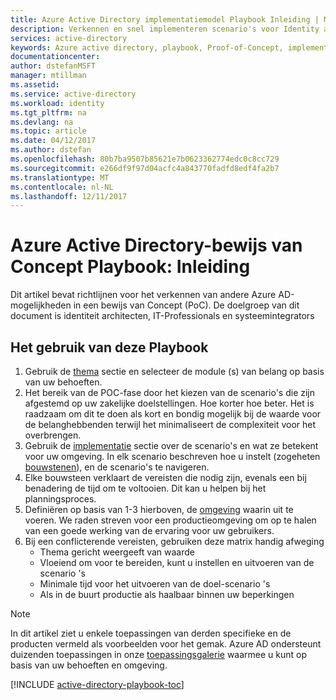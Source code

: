 ```yaml
---
title: Azure Active Directory implementatiemodel Playbook Inleiding | Microsoft Docs
description: Verkennen en snel implementeren scenario's voor Identity and Access Management
services: active-directory
keywords: Azure active directory, playbook, Proof-of-Concept, implementatiemodel
documentationcenter: 
author: dstefanMSFT
manager: mtillman
ms.assetid: 
ms.service: active-directory
ms.workload: identity
ms.tgt_pltfrm: na
ms.devlang: na
ms.topic: article
ms.date: 04/12/2017
ms.author: dstefan
ms.openlocfilehash: 80b7ba9507b85621e7b0623362774edc0c8cc729
ms.sourcegitcommit: e266df9f97d04acfc4a843770fadfd8edf4fa2b7
ms.translationtype: MT
ms.contentlocale: nl-NL
ms.lasthandoff: 12/11/2017
---
```

# <a name="azure-active-directory-proof-of-concept-playbook-introduction"></a>Azure Active Directory-bewijs van Concept Playbook: Inleiding

Dit artikel bevat richtlijnen voor het verkennen van andere Azure AD-mogelijkheden in een bewijs van Concept (PoC). De doelgroep van dit document is identiteit architecten, IT-Professionals en systeemintegrators

## <a name="how-to-use-this-playbook"></a>Het gebruik van deze Playbook

1. Gebruik de [thema](active-directory-playbook-ingredients.md#theme) sectie en selecteer de module (s) van belang op basis van uw behoeften.  
2. Het bereik van de POC-fase door het kiezen van de scenario's die zijn afgestemd op uw zakelijke doelstellingen. Hoe korter hoe beter. Het is raadzaam om dit te doen als kort en bondig mogelijk bij de waarde voor de belanghebbenden terwijl het minimaliseert de complexiteit voor het overbrengen.  
3. Gebruik de [implementatie](active-directory-playbook-implementation.md) sectie over de scenario's en wat ze betekent voor uw omgeving. In elk scenario beschreven hoe u instelt (zogeheten [bouwstenen](active-directory-playbook-building-blocks.md)), en de scenario's te navigeren. 
4. Elke bouwsteen verklaart de vereisten die nodig zijn, evenals een bij benadering de tijd om te voltooien. Dit kan u helpen bij het planningsproces. 
5. Definiëren op basis van 1-3 hierboven, de [omgeving](active-directory-playbook-ingredients.md#environment) waarin uit te voeren. We raden streven voor een productieomgeving om op te halen van een goede werking van de ervaring voor uw gebruikers. 
6. Bij een conflicterende vereisten, gebruiken deze matrix handig afweging 
   * Thema gericht weergeeft van waarde  
   * Vloeiend om voor te bereiden, kunt u instellen en uitvoeren van de scenario 's 
   * Minimale tijd voor het uitvoeren van de doel-scenario 's 
   * Als in de buurt productie als haalbaar binnen uw beperkingen 

>[!NOTE]
> In dit artikel ziet u enkele toepassingen van derden specifieke en de producten vermeld als voorbeelden voor het gemak. Azure AD ondersteunt duizenden toepassingen in onze [toepassingsgalerie](https://azuremarketplace.microsoft.com/marketplace/apps/category/azure-active-directory-apps) waarmee u kunt op basis van uw behoeften en omgeving. 



[!INCLUDE [active-directory-playbook-toc](../../includes/active-directory-playbook-steps.md)]